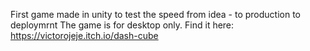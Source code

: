 First game made in unity to test the speed from idea - to production to deploymrnt
The game is for desktop only. Find it here: https://victorojeje.itch.io/dash-cube
